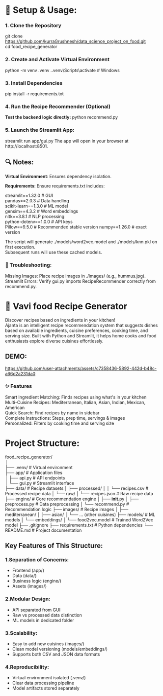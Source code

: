 # 🚀 Setup & Usage:

### 1. Clone the Repository
git clone https://github.com/kurraGrushnesh/data_science_project_on_food.git                   
cd food_recipe_generator

### 2. Create and Activate Virtual Environment
python -m venv .venv
.\.venv\Scripts\activate  # Windows
### 3. Install Dependencies
pip install -r requirements.txt
### 4. Run the Recipe Recommender (Optional)
**Test the backend logic directly:**
python recommend.py
### 5. Launch the Streamlit App:
streamlit run app/gui.py
The app will open in your browser at http://localhost:8501.

## **🔍 Notes:**                                                                                      

**Virtual Environment**: Ensures dependency isolation.                                             

**Requirements**: Ensure requirements.txt includes:

streamlit==1.32.0         # GUI                                                                
pandas==2.0.3            # Data handling                                                       
scikit-learn==1.3.0      # ML model                                                            
gensim==4.3.2            # Word embeddings                                                     
nltk==3.8.1              # NLP processing                                                      
python-dotenv==1.0.0     # API keys                                                            
Pillow==9.5.0  # Recommended stable version
numpy==1.26.0  # exact version       

The script will generate ./models/word2vec.model and ./models/knn.pkl on first execution.      
Subsequent runs will use these cached models.                                                  

### 🐛 Troubleshooting:                                                                            
Missing Images: Place recipe images in ./images/ (e.g., hummus.jpg).                           
Streamlit Errors: Verify gui.py imports RecipeRecommender correctly from recommend.py.                                                                                                                           

# **🍳 Vavi food Recipe Generator**
Discover recipes based on ingredients in your kitchen!                                      
Ajanta is an intelligent recipe recommendation system that suggests dishes based on available ingredients, cuisine preferences, cooking time, and serving size. Built with Python and Streamlit, it helps home 
 cooks and food enthusiasts explore diverse cuisines effortlessly.    
## DEMO:
https://github.com/user-attachments/assets/c7358436-5892-442d-b48c-a66d2a231da0
                                                                                              
### ✨ Features
Smart Ingredient Matching: Finds recipes using what's in your kitchen                          
Multi-Cuisine Recipes: Mediterranean, Italian, Asian, Indian, Mexican, American                
Quick Search: Find recipes by name in sidebar                                                  
Complete Instructions: Steps, prep time, servings & images                                     
Personalized: Filters by cooking time and serving size                                         
                                                                                              
# **Project Structure:**    
food_recipe_generator/                                                                         
│                                                                                              
├── .venv/                   # Virtual environment                                             
├── app/                     # Application files                                               
│   ├── api.py               # API endpoints                                                   
│   └── gui.py               # Streamlit interface                                             
├── data/                    # Recipe datasets
│   ├── processed/
│   │   └── recipes.csv      # Processed recipe data
│   └── raw/
│       └── recipes.json     # Raw recipe data
├── engine/                  # Core recommendation engine
│   ├── __init__.py
│   ├── preprocess.py        # Data preprocessing
│   └── recommend.py         # Recommendation logic
├── images/                  # Recipe images
│   ├── mediterranean/
│   ├── asian/
│   └── ... (other cuisines)
├── models/                  # ML models
│   └── embeddings/
│       └── food2vec.model   # Trained Word2Vec model
├── .gitignore
├── requirements.txt         # Python dependencies
└── README.md                # Project documentation

## **Key Features of This Structure:**
### 1.Separation of Concerns:
* Frontend (app/)
* Data (data/)
* Business logic (engine/)
* Assets (images/)

### 2.Modular Design:
* API separated from GUI
* Raw vs processed data distinction
* ML models in dedicated folder

### 3.Scalability:
* Easy to add new cuisines (images/)
* Clean model versioning (models/embeddings/)
* Supports both CSV and JSON data formats

### 4.Reproducibility:
* Virtual environment isolated (.venv/)
* Clear data processing pipeline
* Model artifacts stored separately


